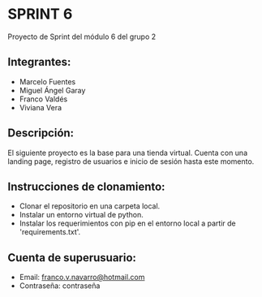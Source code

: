 # SPRINT 6

Proyecto de Sprint del módulo 6 del grupo 2

## Integrantes:
- Marcelo Fuentes
- Miguel Ángel Garay
- Franco Valdés
- Viviana Vera

## Descripción:
El siguiente proyecto es la base para una tienda virtual. Cuenta con una landing page, registro de usuarios e inicio de sesión hasta este momento.

## Instrucciones de clonamiento:
- Clonar el repositorio en una carpeta local.
- Instalar un entorno virtual de python.
- Instalar los requerimientos con pip en el entorno local a partir de 'requirements.txt'.

## Cuenta de superusuario:
- Email: franco.v.navarro@hotmail.com
- Contraseña: contraseña

